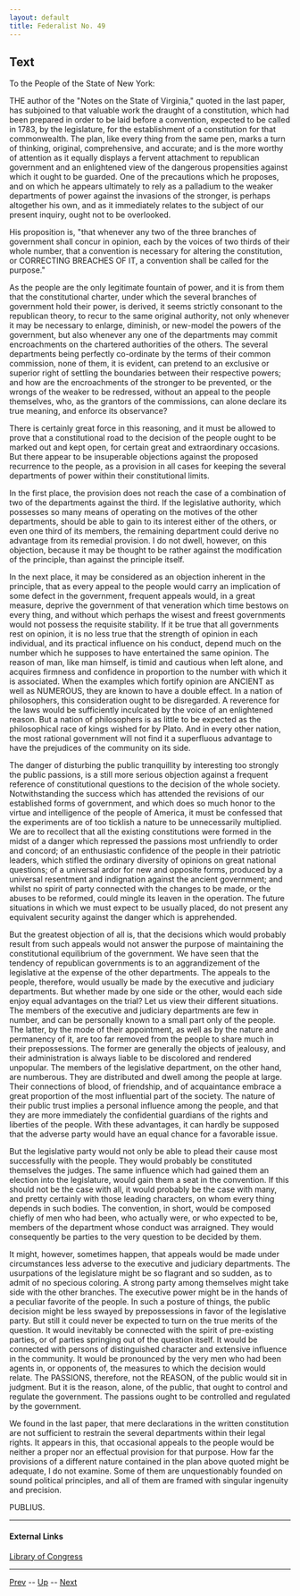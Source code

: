 ```yaml
---
layout: default
title: Federalist No. 49
---
```


## Text

To the People of the State of New York:

THE author of the "Notes on the State of Virginia," quoted in the last paper, has subjoined to that valuable work the draught of a constitution, which had been prepared in order to be laid before a convention, expected to be called in 1783, by the legislature, for the establishment of a constitution for that commonwealth. The plan, like every thing from the same pen, marks a turn of thinking, original, comprehensive, and accurate; and is the more worthy of attention as it equally displays a fervent attachment to republican government and an enlightened view of the dangerous propensities against which it ought to be guarded. One of the precautions which he proposes, and on which he appears ultimately to rely as a palladium to the weaker departments of power against the invasions of the stronger, is perhaps altogether his own, and as it immediately relates to the subject of our present inquiry, ought not to be overlooked.

His proposition is, "that whenever any two of the three branches of government shall concur in opinion, each by the voices of two thirds of their whole number, that a convention is necessary for altering the constitution, or CORRECTING BREACHES OF IT, a convention shall be called for the purpose."

As the people are the only legitimate fountain of power, and it is from them that the constitutional charter, under which the several branches of government hold their power, is derived, it seems strictly consonant to the republican theory, to recur to the same original authority, not only whenever it may be necessary to enlarge, diminish, or new-model the powers of the government, but also whenever any one of the departments may commit encroachments on the chartered authorities of the others. The several departments being perfectly co-ordinate by the terms of their common commission, none of them, it is evident, can pretend to an exclusive or superior right of settling the boundaries between their respective powers; and how are the encroachments of the stronger to be prevented, or the wrongs of the weaker to be redressed, without an appeal to the people themselves, who, as the grantors of the commissions, can alone declare its true meaning, and enforce its observance?

There is certainly great force in this reasoning, and it must be allowed to prove that a constitutional road to the decision of the people ought to be marked out and kept open, for certain great and extraordinary occasions. But there appear to be insuperable objections against the proposed recurrence to the people, as a provision in all cases for keeping the several departments of power within their constitutional limits.

In the first place, the provision does not reach the case of a combination of two of the departments against the third. If the legislative authority, which possesses so many means of operating on the motives of the other departments, should be able to gain to its interest either of the others, or even one third of its members, the remaining department could derive no advantage from its remedial provision. I do not dwell, however, on this objection, because it may be thought to be rather against the modification of the principle, than against the principle itself.

In the next place, it may be considered as an objection inherent in the principle, that as every appeal to the people would carry an implication of some defect in the government, frequent appeals would, in a great measure, deprive the government of that veneration which time bestows on every thing, and without which perhaps the wisest and freest governments would not possess the requisite stability. If it be true that all governments rest on opinion, it is no less true that the strength of opinion in each individual, and its practical influence on his conduct, depend much on the number which he supposes to have entertained the same opinion. The reason of man, like man himself, is timid and cautious when left alone, and acquires firmness and confidence in proportion to the number with which it is associated. When the examples which fortify opinion are ANCIENT as well as NUMEROUS, they are known to have a double effect. In a nation of philosophers, this consideration ought to be disregarded. A reverence for the laws would be sufficiently inculcated by the voice of an enlightened reason. But a nation of philosophers is as little to be expected as the philosophical race of kings wished for by Plato. And in every other nation, the most rational government will not find it a superfluous advantage to have the prejudices of the community on its side.

The danger of disturbing the public tranquillity by interesting too strongly the public passions, is a still more serious objection against a frequent reference of constitutional questions to the decision of the whole society. Notwithstanding the success which has attended the revisions of our established forms of government, and which does so much honor to the virtue and intelligence of the people of America, it must be confessed that the experiments are of too ticklish a nature to be unnecessarily multiplied. We are to recollect that all the existing constitutions were formed in the midst of a danger which repressed the passions most unfriendly to order and concord; of an enthusiastic confidence of the people in their patriotic leaders, which stifled the ordinary diversity of opinions on great national questions; of a universal ardor for new and opposite forms, produced by a universal resentment and indignation against the ancient government; and whilst no spirit of party connected with the changes to be made, or the abuses to be reformed, could mingle its leaven in the operation. The future situations in which we must expect to be usually placed, do not present any equivalent security against the danger which is apprehended.

But the greatest objection of all is, that the decisions which would probably result from such appeals would not answer the purpose of maintaining the constitutional equilibrium of the government. We have seen that the tendency of republican governments is to an aggrandizement of the legislative at the expense of the other departments. The appeals to the people, therefore, would usually be made by the executive and judiciary departments. But whether made by one side or the other, would each side enjoy equal advantages on the trial? Let us view their different situations. The members of the executive and judiciary departments are few in number, and can be personally known to a small part only of the people. The latter, by the mode of their appointment, as well as by the nature and permanency of it, are too far removed from the people to share much in their prepossessions. The former are generally the objects of jealousy, and their administration is always liable to be discolored and rendered unpopular. The members of the legislative department, on the other hand, are numberous. They are distributed and dwell among the people at large. Their connections of blood, of friendship, and of acquaintance embrace a great proportion of the most influential part of the society. The nature of their public trust implies a personal influence among the people, and that they are more immediately the confidential guardians of the rights and liberties of the people. With these advantages, it can hardly be supposed that the adverse party would have an equal chance for a favorable issue.

But the legislative party would not only be able to plead their cause most successfully with the people. They would probably be constituted themselves the judges. The same influence which had gained them an election into the legislature, would gain them a seat in the convention. If this should not be the case with all, it would probably be the case with many, and pretty certainly with those leading characters, on whom every thing depends in such bodies. The convention, in short, would be composed chiefly of men who had been, who actually were, or who expected to be, members of the department whose conduct was arraigned. They would consequently be parties to the very question to be decided by them.

It might, however, sometimes happen, that appeals would be made under circumstances less adverse to the executive and judiciary departments. The usurpations of the legislature might be so flagrant and so sudden, as to admit of no specious coloring. A strong party among themselves might take side with the other branches. The executive power might be in the hands of a peculiar favorite of the people. In such a posture of things, the public decision might be less swayed by prepossessions in favor of the legislative party. But still it could never be expected to turn on the true merits of the question. It would inevitably be connected with the spirit of pre-existing parties, or of parties springing out of the question itself. It would be connected with persons of distinguished character and extensive influence in the community. It would be pronounced by the very men who had been agents in, or opponents of, the measures to which the decision would relate. The PASSIONS, therefore, not the REASON, of the public would sit in judgment. But it is the reason, alone, of the public, that ought to control and regulate the government. The passions ought to be controlled and regulated by the government.

We found in the last paper, that mere declarations in the written constitution are not sufficient to restrain the several departments within their legal rights. It appears in this, that occasional appeals to the people would be neither a proper nor an effectual provision for that purpose. How far the provisions of a different nature contained in the plan above quoted might be adequate, I do not examine. Some of them are unquestionably founded on sound political principles, and all of them are framed with singular ingenuity and precision.

PUBLIUS.

---
#### External Links
[Library of Congress]()

---

[Prev](48.md) -- [Up](README.md) -- [Next](50.md)

